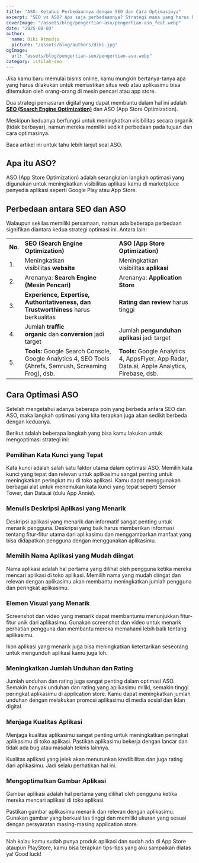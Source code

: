 ```yaml
---
title: "ASO: Ketahui Perbedaannya dengan SEO dan Cara Optimasinya"
excerpt: "SEO vs ASO? Apa saja perbedaannya? Strategi mana yang harus kamu optimalkan? Lihat lebih jelas pada artikel ini."
coverImage: "/assets/blog/pengertian-aso/pengertian-aso_feat.webp"
date: "2025-08-03"
author:
  name: Diki Atmodjo
  picture: "/assets/blog/authors/diki.jpg"
ogImage:
  url: "assets/blog/pengertian-seo/pengertian-aso.webp"
category: istilah-seo
---
```


Jika kamu baru memulai bisnis online, kamu mungkin bertanya-tanya apa yang harus dilakukan untuk memastikan situs web atau aplikasimu bisa ditemukan oleh orang-orang di mesin pencari atau app store.

Dua strategi pemasaran digital yang dapat membantu dalam hal ini adalah [**SEO (Search Engine Optimization)**](/istilah-seo/pengertian-seo) dan ASO (App Store Optimization).

Meskipun keduanya berfungsi untuk meningkatkan visibilitas secara organik (tidak berbayar), namun mereka memiliki sedikit perbedaan pada tujuan dan cara optimasinya.

Baca artikel ini untuk tahu lebih lanjut soal ASO.

## Apa itu ASO?

ASO (App Store Optimization) adalah serangkaian langkah optimasi yang digunakan untuk meningkatkan visibilitas aplikasi kamu di marketplace penyedia aplikasi seperti Google Play atau App Store. 

## Perbedaan antara SEO dan ASO

Walaupun sekilas memiliki persamaan, namun ada beberapa perbedaan signifikan diantara kedua strategi optimasi ini. Antara lain:

<div class="table-wrapper"><table><tbody><tr><td><strong>No.</strong></td><td><strong>SEO (Search Engine Optimization)</strong></td><td><strong>ASO (App Store Optimization)</strong></td></tr><tr><td>1.</td><td>Meningkatkan visibilitas&nbsp;<strong>website</strong></td><td>Meningkatkan visibilitas&nbsp;<strong>aplikasi</strong></td></tr><tr><td>2.</td><td>Arenanya:&nbsp;<strong>Search Engine (Mesin Pencari)</strong></td><td>Arenanya:&nbsp;<strong>Application Store</strong></td></tr><tr><td>3.</td><td><strong>Experience, Expertise, Authoritativeness, dan Trustworthiness</strong>&nbsp;harus berkualitas</td><td><strong>Rating dan review</strong>&nbsp;harus tinggi</td></tr><tr><td>4.</td><td>Jumlah&nbsp;<strong>traffic organic</strong>&nbsp;dan&nbsp;<strong>conversion</strong>&nbsp;jadi target</td><td>Jumlah&nbsp;<strong>pengunduhan aplikasi</strong>&nbsp;jadi target</td></tr><tr><td>5.</td><td><strong>Tools:</strong>&nbsp;Google Search Console, Google Analytics 4, SEO Tools (Ahrefs, Semrush, Screaming Frog), dsb.</td><td><strong>Tools:</strong>&nbsp;Google Analytics 4, AppsFlyer, App Radar, Data.ai, Apple Analytics, Firebase, dsb.</td></tr></tbody></table></div>

## Cara Optimasi ASO

Setelah mengetahui adanya beberapa poin yang berbeda antara SEO dan ASO, maka langkah optimasi yang kita terapkan juga akan sedikit berbeda dengan keduanya.

Berikut adalah beberapa langkah yang bisa kamu lakukan untuk mengoptimasi strategi ini:

### Pemilihan Kata Kunci yang Tepat

Kata kunci adalah salah satu faktor utama dalam optimasi ASO. Memilih kata kunci yang tepat dan relevan untuk aplikasimu sangat penting untuk meningkatkan peringkat mu di toko aplikasi. Kamu dapat menggunakan berbagai alat untuk menemukan kata kunci yang tepat seperti Sensor Tower, dan Data.ai (dulu App Annie).

### Menulis Deskripsi Aplikasi yang Menarik

Deskripsi aplikasi yang menarik dan informatif sangat penting untuk menarik pengguna. Deskripsi yang baik harus memberikan informasi tentang fitur-fitur utama dari aplikasimu dan menggambarkan manfaat yang bisa didapatkan pengguna dengan menggunakan aplikasimu.

### Memilih Nama Aplikasi yang Mudah diingat

Nama aplikasi adalah hal pertama yang dilihat oleh pengguna ketika mereka mencari aplikasi di toko aplikasi. Memilih nama yang mudah diingat dan relevan dengan aplikasimu akan membantu meningkatkan jumlah pengguna dan peringkat aplikasimu.

### Elemen Visual yang Menarik

Screenshot dan video yang menarik dapat membantumu menunjukkan fitur-fitur unik dari aplikasimu. Gunakan screenshot dan video untuk menarik perhatian pengguna dan membantu mereka memahami lebih baik tentang aplikasimu.

Ikon aplikasi yang menarik juga bisa meningkatkan ketertarikan seseorang untuk mengunduh aplikasi kamu juga loh.

### Meningkatkan Jumlah Unduhan dan Rating

Jumlah unduhan dan rating juga sangat penting dalam optimasi ASO. Semakin banyak unduhan dan rating yang aplikasimu miliki, semakin tinggi peringkat aplikasimu di application store. Kamu dapat meningkatkan jumlah unduhan dengan melakukan promosi aplikasimu di media sosial dan iklan digital.

### Menjaga Kualitas Aplikasi

Menjaga kualitas aplikasimu sangat penting untuk meningkatkan peringkat aplikasimu di toko aplikasi. Pastikan aplikasimu bekerja dengan lancar dan tidak ada bug atau masalah teknis lainnya.

Kualitas aplikasi yang jelek akan menurunkan kredibilitas dan juga rating dari aplikasimu. Jadi selalu perhatikan hal ini.

### Mengoptimalkan Gambar Aplikasi

Gambar aplikasi adalah hal pertama yang dilihat oleh pengguna ketika mereka mencari aplikasi di toko aplikasi. 

Pastikan gambar aplikasimu menarik dan relevan dengan aplikasimu. Gunakan gambar yang berkualitas tinggi dan memiliki ukuran yang sesuai dengan persyaratan masing-masing application store.

***

Nah kalau kamu sudah punya produk aplikasi dan sudah ada di App Store ataupun PlayStore, kamu bisa terapkan tips-tips yang aku sampaikan diatas ya! Good luck!